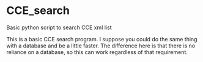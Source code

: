 # CCE_search
Basic python script to search CCE xml list



This is a basic CCE search program. I suppose you could do the same thing with a database and be a little faster. 
The difference here is that there is no reliance on a database, so this can work regardless of that requirement.

